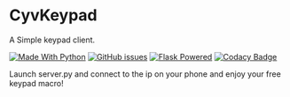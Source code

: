 # CyvKeypad
A Simple keypad client.

[![Made With Python](https://img.shields.io/badge/Made%20with-Python-1f425f.svg?style=flat-square)](https://www.python.org/)
[![GitHub issues](https://img.shields.io/github/issues/cyvax/CyvKeypad?style=flat-square)](https://github.com/cyvax/dwebhooks/issues)
[![Flask Powered](https://img.shields.io/badge/Flask-v1.1.1-blue?style=flat-square&logo=flask)](https://flask.palletsprojects.com/)
[![Codacy Badge](https://api.codacy.com/project/badge/Grade/b97fdf31d58f42f4a4391c5ac3d9b3d7)](https://www.codacy.com/manual/cyvax/CyvKeypad?utm_source=github.com&amp;utm_medium=referral&amp;utm_content=cyvax/CyvKeypad&amp;utm_campaign=Badge_Grade)

Launch server.py and connect to the ip on your phone and enjoy your free keypad macro!
